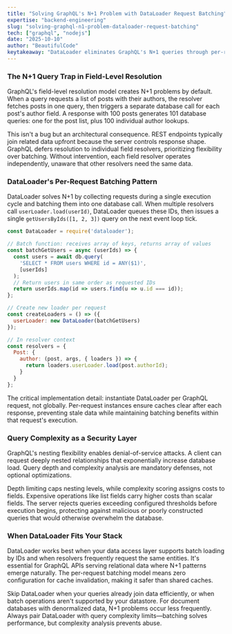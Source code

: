 ```yaml
---
title: "Solving GraphQL's N+1 Problem with DataLoader Request Batching"
expertise: "backend-engineering"
slug: "solving-graphql-n1-problem-dataloader-request-batching"
tech: ["graphql", "nodejs"]
date: "2025-10-10"
author: "BeautifulCode"
keytakeaway: "DataLoader eliminates GraphQL's N+1 queries through per-request batching and caching, but production APIs require query complexity limits to prevent nested-query denial-of-service attacks."
---
```


### The N+1 Query Trap in Field-Level Resolution

GraphQL's field-level resolution model creates N+1 problems by default. When a query requests a list of posts with their authors, the resolver fetches posts in one query, then triggers a separate database call for each post's author field. A response with 100 posts generates 101 database queries: one for the post list, plus 100 individual author lookups.

This isn't a bug but an architectural consequence. REST endpoints typically join related data upfront because the server controls response shape. GraphQL defers resolution to individual field resolvers, prioritizing flexibility over batching. Without intervention, each field resolver operates independently, unaware that other resolvers need the same data.

### DataLoader's Per-Request Batching Pattern

DataLoader solves N+1 by collecting requests during a single execution cycle and batching them into one database call. When multiple resolvers call `userLoader.load(userId)`, DataLoader queues these IDs, then issues a single `getUsersByIds([1, 2, 3])` query on the next event loop tick.

```javascript
const DataLoader = require('dataloader');

// Batch function: receives array of keys, returns array of values
const batchGetUsers = async (userIds) => {
  const users = await db.query(
    'SELECT * FROM users WHERE id = ANY($1)',
    [userIds]
  );
  // Return users in same order as requested IDs
  return userIds.map(id => users.find(u => u.id === id));
};

// Create new loader per request
const createLoaders = () => ({
  userLoader: new DataLoader(batchGetUsers)
});

// In resolver context
const resolvers = {
  Post: {
    author: (post, args, { loaders }) => {
      return loaders.userLoader.load(post.authorId);
    }
  }
};
```

The critical implementation detail: instantiate DataLoader per GraphQL request, not globally. Per-request instances ensure caches clear after each response, preventing stale data while maintaining batching benefits within that request's execution.

### Query Complexity as a Security Layer

GraphQL's nesting flexibility enables denial-of-service attacks. A client can request deeply nested relationships that exponentially increase database load. Query depth and complexity analysis are mandatory defenses, not optional optimizations.

Depth limiting caps nesting levels, while complexity scoring assigns costs to fields. Expensive operations like list fields carry higher costs than scalar fields. The server rejects queries exceeding configured thresholds before execution begins, protecting against malicious or poorly constructed queries that would otherwise overwhelm the database.

### When DataLoader Fits Your Stack

DataLoader works best when your data access layer supports batch loading by IDs and when resolvers frequently request the same entities. It's essential for GraphQL APIs serving relational data where N+1 patterns emerge naturally. The per-request batching model means zero configuration for cache invalidation, making it safer than shared caches.

Skip DataLoader when your queries already join data efficiently, or when batch operations aren't supported by your datastore. For document databases with denormalized data, N+1 problems occur less frequently. Always pair DataLoader with query complexity limits—batching solves performance, but complexity analysis prevents abuse.